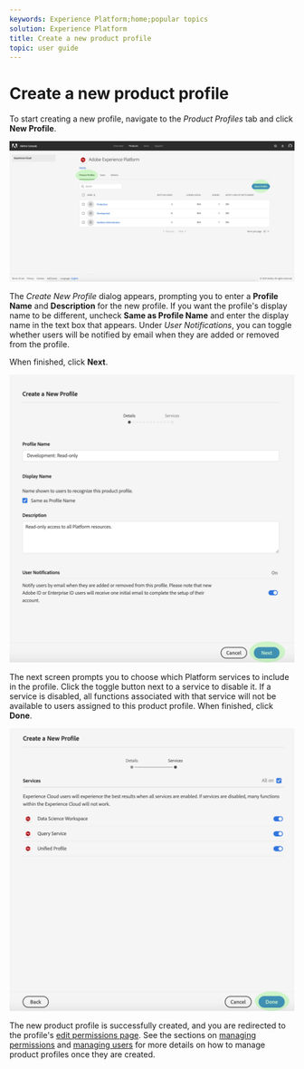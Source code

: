 ```yaml
---
keywords: Experience Platform;home;popular topics
solution: Experience Platform
title: Create a new product profile
topic: user guide
---
```


# Create a new product profile

To start creating a new profile, navigate to the *Product Profiles* tab and click **New Profile**.

![new-profile-button](../images/new-profile-button.png)

The _Create New Profile_ dialog appears, prompting you to enter a **Profile Name** and **Description** for the new profile. If you want the profile's display name to be different, uncheck **Same as Profile Name** and enter the display name in the text box that appears. Under *User Notifications*, you can toggle whether users will be notified by email when they are added or removed from the profile.

When finished, click **Next**.

![new-profile-details](../images/new-profile-details.png)

The next screen prompts you to choose which Platform services to include in the profile. Click the toggle button next to a service to disable it. If a service is disabled, all functions associated with that service will not be available to users assigned to this product profile. When finished, click **Done**.

![new-profile-services](../images/new-profile-services.png)

The new product profile is successfully created, and you are redirected to the profile's [edit permissions page](#edit-permissions). See the sections on [managing permissions](#manage-permissions-for-a-product-profile) and [managing users](#manage-users-for-a-product-profile) for more details on how to manage product profiles once they are created.